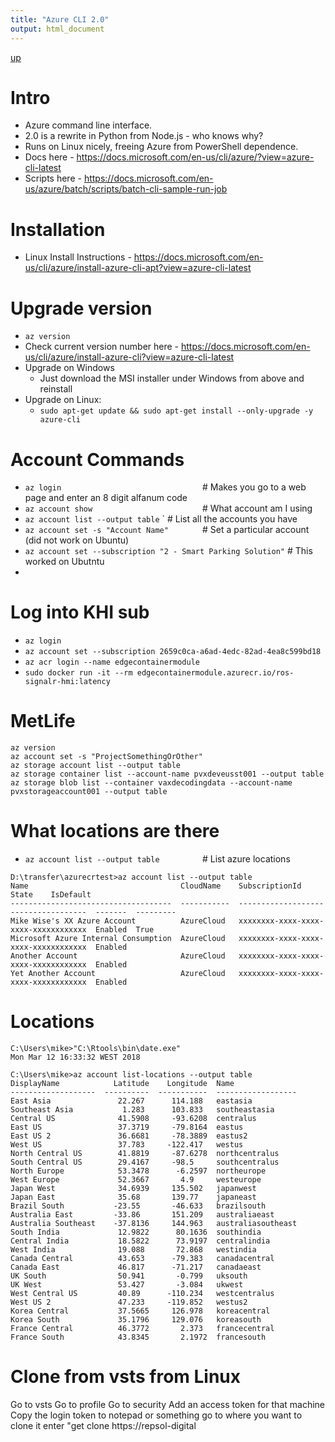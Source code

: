 ```yaml
---
title: "Azure CLI 2.0"
output: html_document
---
```

[up](https://mikewise2718.github.io/markdowndocs/)

# Intro
 - Azure command line interface.
 - 2.0 is a rewrite in Python from Node.js - who knows why?
 - Runs on Linux nicely, freeing Azure from PowerShell dependence.
 - Docs here -  https://docs.microsoft.com/en-us/cli/azure/?view=azure-cli-latest
 - Scripts here - https://docs.microsoft.com/en-us/azure/batch/scripts/batch-cli-sample-run-job

# Installation
- Linux Install Instructions - https://docs.microsoft.com/en-us/cli/azure/install-azure-cli-apt?view=azure-cli-latest

# Upgrade version
- `az version`
- Check current version number here - https://docs.microsoft.com/en-us/cli/azure/install-azure-cli?view=azure-cli-latest
- Upgrade on Windows
   - Just download the MSI installer under Windows from above and reinstall
- Upgrade on Linux:
   - `sudo apt-get update && sudo apt-get install --only-upgrade -y azure-cli`

# Account Commands
- `az login                               `  # Makes you go to a web page and enter an 8 digit alfanum code 
- `az account show                        `  # What account am I using
- `az account list --output table`        `  # List all the accounts you have
- `az account set -s "Account Name"       `  # Set a particular account  (did not work on Ubuntu)
- `az account set --subscription "2 - Smart Parking Solution"` # This worked on Ubutntu
- 

# Log into KHI sub
- `az login`
- `az account set --subscription 2659c0ca-a6ad-4edc-82ad-4ea8c599bd18`
- `az acr login --name edgecontainermodule`
- `sudo docker run -it --rm edgecontainermodule.azurecr.io/ros-signalr-hmi:latency`


# MetLife
```
az version
az account set -s "ProjectSomethingOrOther"
az storage account list --output table
az storage container list --account-name pvxdeveusst001 --output table
az storage blob list --container vaxdecodingdata --account-name pvxstorageaccount001 --output table
```

# What locations are there   
- `az account list --output table         `  # List azure locations

```
D:\transfer\azurecrtest>az account list --output table
Name                                  CloudName    SubscriptionId                        State    IsDefault
------------------------------------  -----------  ------------------------------------  -------  ---------
Mike Wise's XX Azure Account          AzureCloud   xxxxxxxx-xxxx-xxxx-xxxx-xxxxxxxxxxxx  Enabled  True
Microsoft Azure Internal Consumption  AzureCloud   xxxxxxxx-xxxx-xxxx-xxxx-xxxxxxxxxxxx  Enabled
Another Account                       AzureCloud   xxxxxxxx-xxxx-xxxx-xxxx-xxxxxxxxxxxx  Enabled
Yet Another Account                   AzureCloud   xxxxxxxx-xxxx-xxxx-xxxx-xxxxxxxxxxxx  Enabled
```

# Locations
```
C:\Users\mike>"C:\Rtools\bin\date.exe"
Mon Mar 12 16:33:32 WEST 2018

C:\Users\mike>az account list-locations --output table
DisplayName            Latitude    Longitude  Name
-------------------  ----------  -----------  ------------------
East Asia               22.267      114.188   eastasia
Southeast Asia           1.283      103.833   southeastasia
Central US              41.5908     -93.6208  centralus
East US                 37.3719     -79.8164  eastus
East US 2               36.6681     -78.3889  eastus2
West US                 37.783     -122.417   westus
North Central US        41.8819     -87.6278  northcentralus
South Central US        29.4167     -98.5     southcentralus
North Europe            53.3478      -6.2597  northeurope
West Europe             52.3667       4.9     westeurope
Japan West              34.6939     135.502   japanwest
Japan East              35.68       139.77    japaneast
Brazil South           -23.55       -46.633   brazilsouth
Australia East         -33.86       151.209   australiaeast
Australia Southeast    -37.8136     144.963   australiasoutheast
South India             12.9822      80.1636  southindia
Central India           18.5822      73.9197  centralindia
West India              19.088       72.868   westindia
Canada Central          43.653      -79.383   canadacentral
Canada East             46.817      -71.217   canadaeast
UK South                50.941       -0.799   uksouth
UK West                 53.427       -3.084   ukwest
West Central US         40.89      -110.234   westcentralus
West US 2               47.233     -119.852   westus2
Korea Central           37.5665     126.978   koreacentral
Korea South             35.1796     129.076   koreasouth
France Central          46.3772       2.373   francecentral
France South            43.8345       2.1972  francesouth
```


# Clone from vsts from Linux
Go to vsts
Go to profile
Go to security
Add an access token for that machine
Copy the login token to notepad or something
go to where you want to clone it
enter "get clone https://repsol-digital
